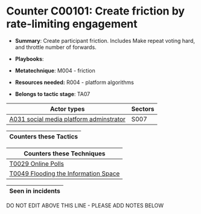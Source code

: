 # Counter C00101: Create friction by rate-limiting engagement

* **Summary**: Create participant friction.  Includes Make repeat voting hard, and throttle number of forwards. 

* **Playbooks**: 

* **Metatechnique**: M004 - friction

* **Resources needed:** R004 - platform algorithms

* **Belongs to tactic stage**: TA07


| Actor types | Sectors |
| ----------- | ------- |
| [A031 social media platform adminstrator](../../generated_pages/actortypes/A031.md) | S007 |



| Counters these Tactics |
| ---------------------- |



| Counters these Techniques |
| ------------------------- |
| [T0029 Online Polls](../../generated_pages/techniques/T0029.md) |
| [T0049 Flooding the Information Space](../../generated_pages/techniques/T0049.md) |



| Seen in incidents |
| ----------------- |


DO NOT EDIT ABOVE THIS LINE - PLEASE ADD NOTES BELOW